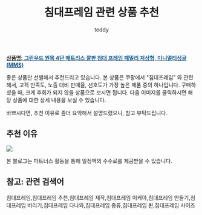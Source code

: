 ﻿---
layout: post
title:  "침대프레임 관련 상품 추천"
author: teddy
categories: [ 가구/인테리어 ]
tags: [침대프레임,침대프레임 추천,침대프레임 제작,침대프레임 이케아,침대프레임 만들기,침대프레임 버리기,침대프레임 다나와,침대프레임 종류,침대프레임 퀸,침대프레임 사이즈]
image: https://static.coupangcdn.com/image/vendor_inventory/b7e4/cb88b1f8de0dfa5f30d4b37d1e008b49501c51fc253ac8e393b8b48f4808.jpg 
description: "쿠팡에서 침대프레임 관련 상품으로 가장 고객 선호도가 높은 제품 중 하나입니다."
---

<a href="https://link.coupang.com/re/AFFSDP?lptag=AF5184500&pageKey=1066927530&itemId=2013895305&vendorItemId=70013680164&traceid=V0-153-2068a07edfc32bd8"><b>상품명: <font color='#01579B'>그린우드 원목 4단 매트리스 깔판 침대 프레임 패밀리 저상형, 미니멀티싱글(MMS)</font></b></a>

좋은 상품만 선별해서 추천드리고 있습니다.
본 상품은 쿠팡에서 "침대프레임" 와 관련해서, 고객 만족도, 노출 대비 판매율, 선호도가 가장 높은 제품 중의 하나입니다.
구매하셨을 때, 크게 후회가 되지 않을 상품으로 보시면 됩니다. 
다음 이미지를 클릭하시면 해당 상품에 대한 상세 내용을 보실 수 있습니다.

바쁘시다면, 추천 이유로 좀더 요약해서 설명드렸으니, 참고 부탁드립니다.

## 추천 이유 

<a href="https://link.coupang.com/re/AFFSDP?lptag=AF5184500&pageKey=1066927530&itemId=2013895305&vendorItemId=70013680164&traceid=V0-153-2068a07edfc32bd8"><img src="https://thumbnail7.coupangcdn.com/thumbnails/remote/q89/image/vendor_inventory/8b7e/9842f92d4f8e38d50972fe3f152853f7833b05f3275da1c2a8b797dc4853.jpg"></a> 

본 블로그는 파트너스 활동을 통해 일정액의 수수료를 제공받을 수 있습니다.

## 참고: 관련 검색어    
침대프레임,침대프레임 추천,침대프레임 제작,침대프레임 이케아,침대프레임 만들기,침대프레임 버리기,침대프레임 다나와,침대프레임 종류,침대프레임 퀸,침대프레임 사이즈